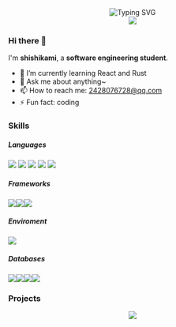 <!--
**shishikami/shishikami** is a ✨ _special_ ✨ repository because its `README.md` (this file) appears on your GitHub profile.

Here are some ideas to get you started:


-->
<div align="center">
  <img src="https://readme-typing-svg.demolab.com?font=Fira+Code&weight=700&size=27&pause=1000&center=true&vCenter=true&multiline=true&random=false&width=435&lines=console.log(%22Hello%2C+world%22)" alt="Typing SVG" />
</div>

<div align="center">
  <img src="https://cdn.jsdelivr.net/gh/sun0225SUN/sun0225SUN@master/assets/images/thinking.png" />
  <br/>
</div>

### Hi there 👋
I'm **shishikami**, a **software engineering student**.
- 🌱 I’m currently learning React and Rust
- 💬 Ask me about anything~
- 📫 How to reach me: 2428076728@qq.com
- ⚡ Fun fact: coding


### Skills
##### Languages
<div>
  <img src="https://img.shields.io/badge/html5-%23E34F26.svg?style=flat&logo=html5&logoColor=white" /> <img src="https://img.shields.io/badge/javascript-%23323330.svg?style=flat&logo=javascript&logoColor=%23F7DF1E" /> <img src="https://img.shields.io/badge/css3-%231572B6.svg?style=flat&logo=css3&logoColor=white" /> <img src="https://img.shields.io/badge/Python-3776AB?style=flat&logo=Python&logoColor=white" /> <img src="https://img.shields.io/badge/c++-%2300599C.svg?style=flat&logo=c%2B%2B&logoColor=white" />
</div>

##### Frameworks
<div>
  <img src="https://img.shields.io/badge/Vue-35495e?style=flat&logo=vuedotjs&logoColor=%234FC08D" /><img src="https://img.shields.io/badge/react-20232a.svg?style=flat&logo=react&logoColor=%2361DAFB" /><img src="https://img.shields.io/badge/SpringBoot-15312e?style=flat&logo=springboot&logoColor=%236DB33F" />
</div>

##### Enviroment
<div>
  <img src="https://img.shields.io/badge/Node.js-15312e?style=flat&logo=nodedotjs&logoColor=%23339933" />
</div>

##### Databases
<div>
  <img src="https://img.shields.io/badge/MySQL-F3F9F3?style=flat&logo=mysql&logoColor=%23339933" /><img src="https://img.shields.io/badge/redis-%23DD0031.svg?style=flat&logo=redis&logoColor=white" /><img src="https://img.shields.io/badge/-ElasticSearch-005571?style=flat&logo=elasticsearch" /><img src="https://img.shields.io/badge/sqlite-%2307405e.svg?style=flat&logo=sqlite&logoColor=white" />
</div>

###  Projects
<div align="center">
  <img align="center" src="https://github-readme-stats.vercel.app/api/top-langs/?username=shishikami&layout=compact" />
</div>
